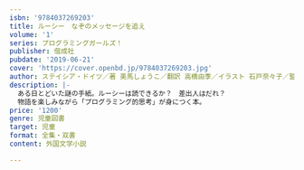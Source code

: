 ```yaml
---
isbn: '9784037269203'
title: ルーシー　なぞのメッセージを追え
volume: '1'
series: プログラミングガールズ！
publisher: 偕成社
pubdate: '2019-06-21'
cover: 'https://cover.openbd.jp/9784037269203.jpg'
author: ステイシア・ドイツ／著 美馬しょうこ／翻訳 高橋由季／イラスト 石戸奈々子／監修
description: |-
  ある日とどいた謎の手紙。ルーシーは読できるか？　差出人はだれ？
  物語を楽しみながら「プログラミング的思考」が身につく本。
price: '1200'
genre: 児童図書
target: 児童
format: 全集・双書
content: 外国文学小説

---
```

